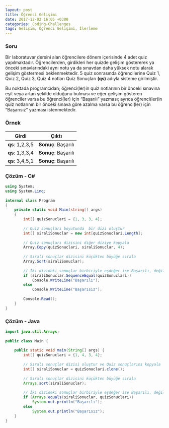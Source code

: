 ```yaml
---
layout: post
title: Öğrenci Gelişimi
date: 2017-12-02 16:05 +0300
categories: Coding-Challenges
tags: Gelişim, Öğrenci Gelişimi, İlerleme
---
```

### Soru
Bir laboratuvar dersini alan öğrencilere dönem içerisinde 4 adet quiz yapılmaktadır. Öğrencilerden, girdikleri her quizde gelişim göstererek ya önceki sınavlarındaki aynı notu ya da sınavdan daha yüksek notu alarak gelişim göstermesi beklenmektedir. 5 quiz sonrasında öğrencilerine Quiz 1, Quiz 2, Quiz 3, Quiz 4 notları Quiz Sonuçları **(qs)** adıyla sisteme girilmiştir. 

Bu noktada programcıdan; öğrenci(ler)in quiz notlarının bir önceki sınavına eşit veya artan şekilde olduğunu bulması ve eğer gelişim gösteren öğrenciler varsa bu öğrenci(ler) için “Başarılı” yazması; ayrıca öğrenci(ler)in quiz notlarının bir önceki sınava göre azalma varsa bu öğrenci(ler) için “Başarısız” yazması istenmektedir.

### Örnek

| Girdi           | Çıktı               |
|-----------------|---------------------|
| **qs**: 1,2,3,5 | **Sonuç**: Başarılı |
| **qs**: 1,3,3,4 | **Sonuç**: Başarılı |
| **qs**: 3,4,5,1 | **Sonuç**: Başarılı |

### Çözüm - C#
```csharp
using System;
using System.Linq;
 
internal class Program
{
    private static void Main(string[] args)
    {
        int[] quizSonuclari = {1, 3, 3, 4};
 
        // Quiz sonuçları boyutunda  bir dizi oluştur
        int[] siraliSonuclar = new int[quizSonuclari.Length];
 
        // Quiz sonuçları dizisini diğer diziye kopyala
        Array.Copy(quizSonuclari, siraliSonuclar, 4);
 
        // Sıralı sonuçlar dizisini küçükten büyüğe sırala
        Array.Sort(siraliSonuclar);
 
        // İki dizideki sonuçlar birbiriyle eşdeğer ise Başarılı, değilse Başarısız
        if (siraliSonuclar.SequenceEqual(quizSonuclari))
            Console.WriteLine("Başarılı");
        else
            Console.WriteLine("Başarısız");
 
        Console.Read();
    }
}
```

### Çözüm - Java
```java
import java.util.Arrays;
 
public class Main {
 
    public static void main(String[] args) {
        int[] quizSonuclari = {1, 4, 3, 4};
 
        // Sıralı sonuçlar dizisi oluştur ve Quiz sonuçlarını kopyala
        int[] siraliSonuclar = quizSonuclari.clone();
 
        // Sıralı sonuçlar dizisini küçükten büyüğe sırala
        Arrays.sort(siraliSonuclar);
 
        // İki dizideki sonuçlar birbiriyle eşdeğer ise Başarılı, değilse Başarısız yaz
        if (Arrays.equals(siraliSonuclar, quizSonuclari))
            System.out.println("Başarılı");
        else
            System.out.println("Başarısız");
    }
}
```